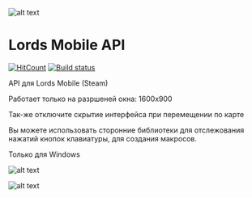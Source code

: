 ![alt text](https://i.ibb.co/Y7vfHq0/image.png)

# Lords Mobile API
[![HitCount](http://hits.dwyl.com/Nekiplay/https://githubcom/Nekiplay/LordsMobileAPI.svg)](http://hits.dwyl.com/Nekiplay/https://githubcom/Nekiplay/LordsMobileAPI)
[![Build status](https://ci.appveyor.com/api/projects/status/gnrlqsxr2xda5c5l?svg=true)](https://ci.appveyor.com/project/Nekiplay/lordsmobileapi)

API для Lords Mobile (Steam)

Работает только на разршеней окна: 1600x900

Так-же отключите скрытие интерфейса при перемещении по карте

Вы можете использовать сторонние библиотеки для отслежования нажатий кнопок клавиатуры, для создания макросов.

Только для Windows

![alt text](https://i.ibb.co/qJsjhtd/image.png)

![alt text](https://i.ibb.co/w04WHRC/image.png)
